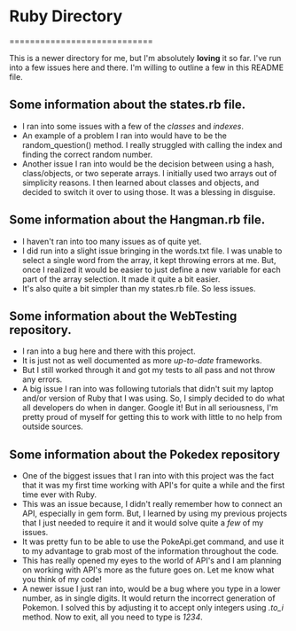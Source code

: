 # Ruby Directory
============================</br>

This is a newer directory for me, but I'm absolutely <b>loving</b> it so far. I've run into a few issues here and there. I'm willing to outline a few in this README file.

## Some information about the states.rb file.
- I ran into some issues with a few of the *classes* and *indexes*.</br>
- An example of a problem I ran into would have to be the random_question() method. I really struggled with calling the index and finding the correct random number.</br>
- Another issue I ran into would be the decision between using a hash, class/objects, or two seperate arrays. I initially used two arrays out of simplicity reasons. I then learned about classes and objects, and decided to switch it over to using those. It was a blessing in disguise.</br>

## Some information about the Hangman.rb file.
- I haven't ran into too many issues as of quite yet. </br>
- I did run into a slight issue bringing in the words.txt file. I was unable to select a single word from the array, it kept throwing errors at me. But, once I realized it would be easier to just define a new variable for each part of the array selection. It made it quite a bit easier.</br>
- It's also quite a bit simpler than my states.rb file. So less issues.

## Some information about the WebTesting repository.
- I ran into a bug here and there with this project.</br>
- It is just not as well documented as more *up-to-date* frameworks.</br>
- But I still worked through it and got my tests to all pass and not throw any errors. </br>
- A big issue I ran into was following tutorials that didn't suit my laptop and/or version of Ruby that I was using. So, I simply decided to do what all developers do when in danger. Google it! But in all seriousness, I'm pretty proud of myself for getting this to work with little to no help from outside sources. 

## Some information about the Pokedex repository
- One of the biggest issues that I ran into with this project was the fact that it was my first time working with API's for quite a while and the first time ever with Ruby. 
- This was an issue because, I didn't really remember how to connect an API, especially in gem form. But, I learned by using my previous projects that I just needed to require it and it would solve quite a *few* of my issues. 
- It was pretty fun to be able to use the PokeApi.get command, and use it to my advantage to grab most of the information throughout the code. 
- This has really opened my eyes to the world of API's and I am planning on working with API's more as the future goes on. Let me know what you think of my code! 
- A newer issue I just ran into, would be a bug where you type in a lower number, as in single digits. It would return the incorrect generation of Pokemon. I solved this by adjusting it to accept only integers using *.to_i* method. Now to exit, all you need to type is *1234*.


